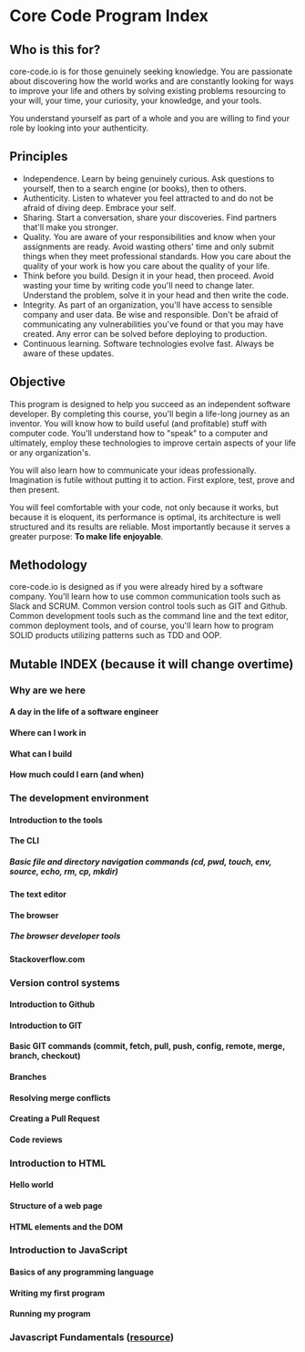 # Core Code Program Index

## Who is this for?

core-code.io is for those genuinely seeking knowledge. You are passionate about discovering how the world works and are constantly looking for ways to improve your life and others by solving existing problems resourcing to your will, your time, your curiosity, your knowledge, and your tools. 

You understand yourself as part of a whole and you are willing to find your role by looking into your authenticity.


## Principles

- Independence. Learn by being genuinely curious. Ask questions to yourself, then to a search engine (or books), then to others.
- Authenticity. Listen to whatever you feel attracted to and do not be afraid of diving deep. Embrace your self.
- Sharing. Start a conversation, share your discoveries. Find partners that'll make you stronger.
- Quality. You are aware of your responsibilities and know when your assignments are ready. Avoid wasting others' time and only submit things when they meet professional standards. How you care about the quality of your work is how you care about the quality of your life.
- Think before you build. Design it in your head, then proceed. Avoid wasting your time by writing code you'll need to change later. Understand the problem, solve it in your head and then write the code. 
- Integrity. As part of an organization, you'll have access to sensible company and user data. Be wise and responsible. Don't be afraid of communicating any vulnerabilities you've found or that you may have created. Any error can be solved before deploying to production.
- Continuous learning. Software technologies evolve fast. Always be aware of these updates. 

## Objective

This program is designed to help you succeed as an independent software developer. By completing this course, you'll begin a life-long journey as an inventor. You will know how to build useful (and profitable) stuff with computer code. You'll understand how to "speak" to a computer and ultimately, employ these technologies to improve certain aspects of your life or any organization's. 

You will also learn how to communicate your ideas professionally. Imagination is futile without putting it to action. First explore, test, prove and then present. 

You will feel comfortable with your code, not only because it works, but because it is eloquent, its performance is optimal, its architecture is well structured and its results are reliable. Most importantly because it serves a greater purpose: **To make life enjoyable**.

## Methodology

core-code.io is designed as if you were already hired by a software company. You'll learn how to use common communication tools such as Slack and SCRUM. Common version control tools such as GIT and Github. Common development tools such as the command line and the text editor, common deployment tools, and of course, you'll learn how to program SOLID products utilizing patterns such as TDD and OOP. 

## Mutable INDEX (because it will change overtime)

### Why are we here
#### A day in the life of a software engineer
#### Where can I work in
#### What can I build
#### How much could I earn (and when)

### The development environment
#### Introduction to the tools
#### The CLI
##### Basic file and directory navigation commands (cd, pwd, touch, env, source, echo, rm, cp, mkdir)
#### The text editor
#### The browser
##### The browser developer tools
#### Stackoverflow.com

### Version control systems
#### Introduction to Github
#### Introduction to GIT
#### Basic GIT commands (commit, fetch, pull, push, config, remote, merge, branch, checkout)
#### Branches
#### Resolving merge conflicts
#### Creating a Pull Request
#### Code reviews

### Introduction to HTML
#### Hello world
#### Structure of a web page
#### HTML elements and the DOM

### Introduction to JavaScript
#### Basics of any programming language
#### Writing my first program
#### Running my program

### Javascript Fundamentals ([resource](https://javascript.info/))
